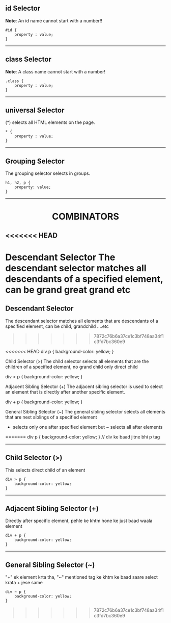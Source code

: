 
## id Selector
**Note**: An id name cannot start with a number!!

    #id {
        property : value;
    }

---

## class Selector
**Note**: A class name cannot start with a number!

    .class {
        property : value;
    }

---
## universal Selector
(*) selects all HTML elements on the page.

    * {
        property : value;
    }

---
## Grouping Selector
The grouping selector selects in groups.

    h1, h2, p {
        property: value;
    }

---
# <div align=center>COMBINATORS</DIV>

<<<<<<< HEAD
---
Descendant Selector
The descendant selector matches all descendants of a specified element, can be grand great grand etc
=======
## Descendant Selector
The descendant selector matches all elements that are descendants of a specified element, can be child, grandchild ....etc
>>>>>>> 7872c76b6a37ce1c3bf748aa34f1c3fd7bc360e9

<<<<<<< HEAD
div p {
  background-color: yellow;
}

Child Selector (>)
The child selector selects all elements that are the children of a specified element, no grand child only direct child

div > p {
  background-color: yellow;
}

Adjacent Sibling Selector (+)
The adjacent sibling selector is used to select an element that is directly after another specific element.

div + p {
  background-color: yellow;
}

General Sibling Selector (~)
The general sibling selector selects all elements that are next siblings of a specified element

+ selects only one after specified element but ~ selects all after elements


=======
    div p {
        background-color: yellow;
    }
    // div ke baad jitne bhi p tag

---

## Child Selector (>)
This selects direct child of an element

    div > p {
        background-color: yellow;
    }

---

## Adjacent Sibling Selector (+)

Directly after specific element, pehle ke khtm hone ke just baad waala element

    div + p {
        background-color: yellow;
    }

---

## General Sibling Selector (~)

"+" ek element krta tha, "~" mentioned tag ke khtm ke baad saare select krata + jese same

    div ~ p {
        background-color: yellow;
    }
>>>>>>> 7872c76b6a37ce1c3bf748aa34f1c3fd7bc360e9